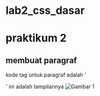# lab2_css_dasar
# praktikum 2

## membuat paragraf
kode tag untuk paragraf adalah '<p>'
ini adalah tampilannya
![Gambar 1](screenshot/ss1.jpeg)